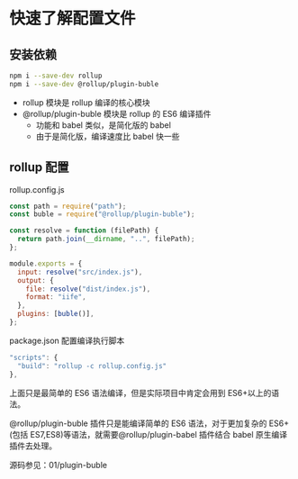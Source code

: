 # 快速了解配置文件

## 安装依赖

```bash
npm i --save-dev rollup
npm i --save-dev @rollup/plugin-buble
```

- rollup 模块是 rollup 编译的核心模块
- @rollup/plugin-buble 模块是 rollup 的 ES6 编译插件
  - 功能和 babel 类似，是简化版的 babel
  - 由于是简化版，编译速度比 babel 快一些

## rollup 配置

rollup.config.js

```js
const path = require("path");
const buble = require("@rollup/plugin-buble");

const resolve = function (filePath) {
  return path.join(__dirname, "..", filePath);
};

module.exports = {
  input: resolve("src/index.js"),
  output: {
    file: resolve("dist/index.js"),
    format: "iife",
  },
  plugins: [buble()],
};
```

package.json 配置编译执行脚本

```js
"scripts": {
  "build": "rollup -c rollup.config.js"
},
```

上面只是最简单的 ES6 语法编译，但是实际项目中肯定会用到 ES6+以上的语法。

@rollup/plugin-buble 插件只是能编译简单的 ES6 语法，对于更加复杂的 ES6+(包括 ES7,ES8)等语法，就需要@rollup/plugin-babel 插件结合 babel 原生编译插件去处理。

源码参见：01/plugin-buble
